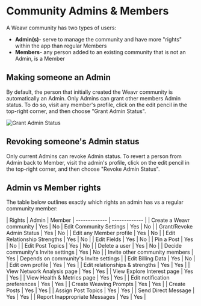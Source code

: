 # Community Admins & Members

A Weavr community has two types of users: 

- **Admin(s)**- serve to manage the community and have more "rights" within the app than regular Members 
- **Members**- any person added to an existing community that is not an Admin, is a Member

## Making someone an Admin
By default, the person that initially created the Weavr community is automatically an Admin. Only Admins can grant other members Admin status. 
To do so, visit any member's profile, click on the edit pencil in the top-right corner, and then choose "Grant Admin Status". 

![Grant Admin Status](/images/grant-admin-status.jpg)

## Revoking someone's Admin status
Only current Admins can revoke Admin status. 
To revert a person from Admin back to Member, visit the admin's profile, click on the edit pencil in the top-right corner, and then choose "Revoke Admin Status".

## Admin vs Member rights

The table below outlines exactly which rights an admin has vs a regular community member: 

| Rights  | Admin | Member
| ------------- | ------------- |
| Create a Weavr community  | Yes | No
| Edit Community Settings   | Yes  | No  |
| Grant/Revoke Admin Status   | Yes  | No  |
| Edit any Member profile   | Yes  | No  |
| Edit Relationship Strengths   | Yes  | No  |
| Edit Fields   | Yes  | No  |
| Pin a Post  | Yes  | No  |
| Edit Post Topics   | Yes  | No  |
| Delete a user   | Yes  | No  |
| Decide community's Invite settings   | Yes  | No  |
| Invite other community members   | Yes  | Depends on community's Invite settings  |
| Edit Billing Data   | Yes  | No  |
| Edit own profile   | Yes  | Yes  |
| Edit relationships & strengths   | Yes  | Yes  |
| View Network Analysis page   | Yes  | Yes  |
| View Explore Interest page   | Yes  | Yes  |
| View Health & Metrics page  | Yes  | Yes |
| Edit notification preferences   | Yes  | Yes  |
| Create Weaving Prompts  | Yes  | Yes  |
| Create Posts  | Yes  | Yes  |
| Assign Post Topics  | Yes  | Yes  |
| Send Direct Message  | Yes  | Yes  |
| Report Inappropriate Messages  | Yes  | Yes  |

